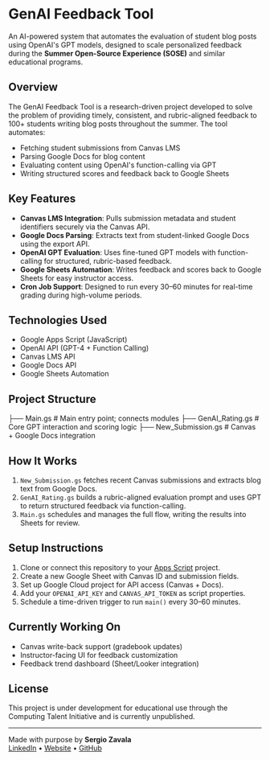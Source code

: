 # GenAI Feedback Tool

An AI-powered system that automates the evaluation of student blog posts using OpenAI's GPT models, designed to scale personalized feedback during the **Summer Open-Source Experience (SOSE)** and similar educational programs.

## Overview

The GenAI Feedback Tool is a research-driven project developed to solve the problem of providing timely, consistent, and rubric-aligned feedback to 100+ students writing blog posts throughout the summer. The tool automates:

- Fetching student submissions from Canvas LMS
- Parsing Google Docs for blog content
- Evaluating content using OpenAI's function-calling via GPT
- Writing structured scores and feedback back to Google Sheets

## Key Features

- **Canvas LMS Integration**: Pulls submission metadata and student identifiers securely via the Canvas API.
- **Google Docs Parsing**: Extracts text from student-linked Google Docs using the export API.
- **OpenAI GPT Evaluation**: Uses fine-tuned GPT models with function-calling for structured, rubric-based feedback.
- **Google Sheets Automation**: Writes feedback and scores back to Google Sheets for easy instructor access.
- **Cron Job Support**: Designed to run every 30–60 minutes for real-time grading during high-volume periods.

## Technologies Used

- Google Apps Script (JavaScript)
- OpenAI API (GPT-4 + Function Calling)
- Canvas LMS API
- Google Docs API
- Google Sheets Automation

## Project Structure
├── Main.gs                # Main entry point; connects modules
├── GenAI_Rating.gs        # Core GPT interaction and scoring logic
├── New_Submission.gs      # Canvas + Google Docs integration

## How It Works

1. `New_Submission.gs` fetches recent Canvas submissions and extracts blog text from Google Docs.
2. `GenAI_Rating.gs` builds a rubric-aligned evaluation prompt and uses GPT to return structured feedback via function-calling.
3. `Main.gs` schedules and manages the full flow, writing the results into Sheets for review.

## Setup Instructions

1. Clone or connect this repository to your [Apps Script](https://script.google.com/) project.
2. Create a new Google Sheet with Canvas ID and submission fields.
3. Set up Google Cloud project for API access (Canvas + Docs).
4. Add your `OPENAI_API_KEY` and `CANVAS_API_TOKEN` as script properties.
5. Schedule a time-driven trigger to run `main()` every 30–60 minutes.

## Currently Working On

- Canvas write-back support (gradebook updates)
- Instructor-facing UI for feedback customization
- Feedback trend dashboard (Sheet/Looker integration)

## License

This project is under development for educational use through the Computing Talent Initiative and is currently unpublished. 

---

Made with purpose by **Sergio Zavala**  
[LinkedIn](https://www.linkedin.com/in/sergiozavala1) • [Website](https://sergiozavala.dev) • [GitHub](https://github.com/sezavala)
